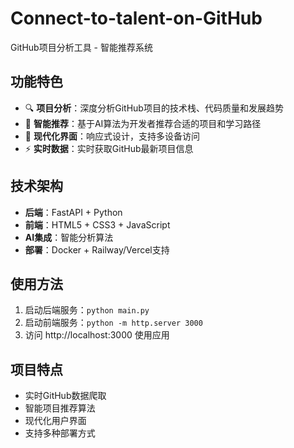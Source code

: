 # Connect-to-talent-on-GitHub

GitHub项目分析工具 - 智能推荐系统

## 功能特色

- 🔍 **项目分析**：深度分析GitHub项目的技术栈、代码质量和发展趋势
- 🤖 **智能推荐**：基于AI算法为开发者推荐合适的项目和学习路径
- 🎨 **现代化界面**：响应式设计，支持多设备访问
- ⚡ **实时数据**：实时获取GitHub最新项目信息

## 技术架构

- **后端**：FastAPI + Python
- **前端**：HTML5 + CSS3 + JavaScript
- **AI集成**：智能分析算法
- **部署**：Docker + Railway/Vercel支持

## 使用方法

1. 启动后端服务：`python main.py`
2. 启动前端服务：`python -m http.server 3000`
3. 访问 http://localhost:3000 使用应用

## 项目特点

- 实时GitHub数据爬取
- 智能项目推荐算法
- 现代化用户界面
- 支持多种部署方式
